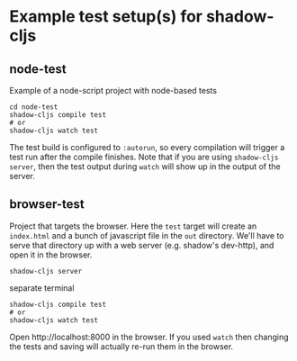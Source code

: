 # Example test setup(s) for shadow-cljs

## node-test

Example of a node-script project with node-based tests

```
cd node-test
shadow-cljs compile test
# or
shadow-cljs watch test
```

The test build is configured to `:autorun`, so every compilation will trigger a
test run after the compile finishes. Note that if you are using `shadow-cljs
server`, then the test output during `watch` will show up in the output of the
server.

## browser-test

Project that targets the browser. Here the `test` target will create an
`index.html` and a bunch of javascript file in the `out` directory. We'll have
to serve that directory up with a web server (e.g. shadow's dev-http), and open
it in the browser.

```
shadow-cljs server
```

separate terminal

```
shadow-cljs compile test
# or
shadow-cljs watch test
```

Open http://localhost:8000 in the browser. If you used `watch` then changing the
tests and saving will actually re-run them in the browser.





